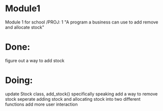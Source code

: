 # Module1
Module 1 for school
/PROJ: 1
"A program a business can use to add remove and allocate stock"

# Done: 
  figure out a way to add stock

# Doing:  
  update Stock class, add_stock() specifically speaking
  add a way to remove stock
  seperate adding stock and allocating stock into two different functions
  add more user interaction 
  
